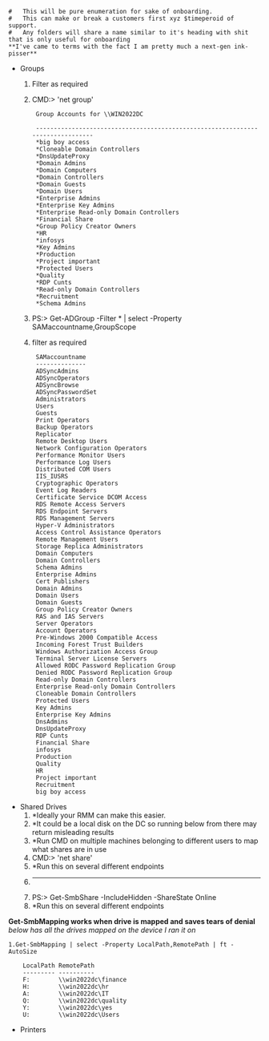     #   This will be pure enumeration for sake of onboarding.
    #   This can make or break a customers first xyz $timeperoid of support.
    #   Any folders will share a name similar to it's heading with shit that is only useful for onboarding
    **I've came to terms with the fact I am pretty much a next-gen ink-pisser**
    
+ Groups
    1. Filter as required
    2. CMD:> 'net group'
        
            Group Accounts for \\WIN2022DC

            -------------------------------------------------------------------------------
            *big boy access
            *Cloneable Domain Controllers
            *DnsUpdateProxy
            *Domain Admins
            *Domain Computers
            *Domain Controllers
            *Domain Guests
            *Domain Users
            *Enterprise Admins
            *Enterprise Key Admins
            *Enterprise Read-only Domain Controllers
            *Financial Share
            *Group Policy Creator Owners
            *HR
            *infosys
            *Key Admins
            *Production
            *Project important
            *Protected Users
            *Quality
            *RDP Cunts
            *Read-only Domain Controllers
            *Recruitment
            *Schema Admins

    1. PS:> Get-ADGroup -Filter * | select -Property SAMaccountname,GroupScope
    2. filter as required

            SAMaccountname
            --------------
            ADSyncAdmins
            ADSyncOperators
            ADSyncBrowse
            ADSyncPasswordSet
            Administrators
            Users
            Guests
            Print Operators
            Backup Operators
            Replicator
            Remote Desktop Users
            Network Configuration Operators
            Performance Monitor Users
            Performance Log Users
            Distributed COM Users
            IIS_IUSRS
            Cryptographic Operators
            Event Log Readers
            Certificate Service DCOM Access
            RDS Remote Access Servers
            RDS Endpoint Servers
            RDS Management Servers
            Hyper-V Administrators
            Access Control Assistance Operators
            Remote Management Users
            Storage Replica Administrators
            Domain Computers
            Domain Controllers
            Schema Admins
            Enterprise Admins
            Cert Publishers
            Domain Admins
            Domain Users
            Domain Guests
            Group Policy Creator Owners
            RAS and IAS Servers
            Server Operators
            Account Operators
            Pre-Windows 2000 Compatible Access
            Incoming Forest Trust Builders
            Windows Authorization Access Group
            Terminal Server License Servers
            Allowed RODC Password Replication Group
            Denied RODC Password Replication Group
            Read-only Domain Controllers
            Enterprise Read-only Domain Controllers
            Cloneable Domain Controllers
            Protected Users
            Key Admins
            Enterprise Key Admins
            DnsAdmins
            DnsUpdateProxy
            RDP Cunts
            Financial Share
            infosys
            Production
            Quality
            HR
            Project important
            Recruitment
            big boy access

+ Shared Drives
    1. *Ideally your RMM can make this easier.
    2. *It could be a local disk on the DC so running below from there may return misleading results
    3. *Run CMD on multiple machines belonging to different users to map what shares are in use
    4. CMD:> 'net share'
    5. *Run this on several different endpoints
    6. _______________________________________
    7. PS:> Get-SmbShare -IncludeHidden -ShareState Online
    8. *Run this on several different endpoints


**Get-SmbMapping works when drive is mapped and saves tears of denial**
*below has all the drives mapped on the device I ran it on*

    1.Get-SmbMapping | select -Property LocalPath,RemotePath | ft -AutoSize
    
        LocalPath RemotePath
        --------- ----------
        F:        \\win2022dc\finance
        H:        \\win2022dc\hr
        A:        \\win2022dc\IT
        Q:        \\win2022dc\quality
        Y:        \\win2022dc\yes
        U:        \\win2022dc\Users


+ Printers
